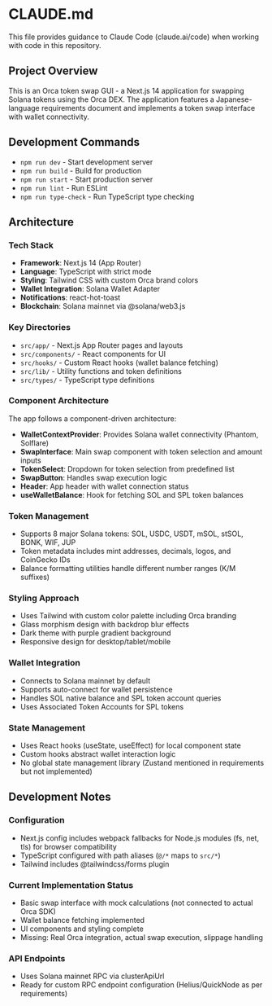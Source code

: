 # CLAUDE.md

This file provides guidance to Claude Code (claude.ai/code) when working with code in this repository.

## Project Overview

This is an Orca token swap GUI - a Next.js 14 application for swapping Solana tokens using the Orca DEX. The application features a Japanese-language requirements document and implements a token swap interface with wallet connectivity.

## Development Commands

- `npm run dev` - Start development server
- `npm run build` - Build for production  
- `npm run start` - Start production server
- `npm run lint` - Run ESLint
- `npm run type-check` - Run TypeScript type checking

## Architecture

### Tech Stack
- **Framework**: Next.js 14 (App Router)
- **Language**: TypeScript with strict mode
- **Styling**: Tailwind CSS with custom Orca brand colors
- **Wallet Integration**: Solana Wallet Adapter
- **Notifications**: react-hot-toast
- **Blockchain**: Solana mainnet via @solana/web3.js

### Key Directories
- `src/app/` - Next.js App Router pages and layouts
- `src/components/` - React components for UI
- `src/hooks/` - Custom React hooks (wallet balance fetching)
- `src/lib/` - Utility functions and token definitions
- `src/types/` - TypeScript type definitions

### Component Architecture
The app follows a component-driven architecture:

- **WalletContextProvider**: Provides Solana wallet connectivity (Phantom, Solflare)
- **SwapInterface**: Main swap component with token selection and amount inputs
- **TokenSelect**: Dropdown for token selection from predefined list
- **SwapButton**: Handles swap execution logic
- **Header**: App header with wallet connection status
- **useWalletBalance**: Hook for fetching SOL and SPL token balances

### Token Management
- Supports 8 major Solana tokens: SOL, USDC, USDT, mSOL, stSOL, BONK, WIF, JUP
- Token metadata includes mint addresses, decimals, logos, and CoinGecko IDs
- Balance formatting utilities handle different number ranges (K/M suffixes)

### Styling Approach
- Uses Tailwind with custom color palette including Orca branding
- Glass morphism design with backdrop blur effects
- Dark theme with purple gradient background
- Responsive design for desktop/tablet/mobile

### Wallet Integration
- Connects to Solana mainnet by default
- Supports auto-connect for wallet persistence
- Handles SOL native balance and SPL token account queries
- Uses Associated Token Accounts for SPL tokens

### State Management
- Uses React hooks (useState, useEffect) for local component state
- Custom hooks abstract wallet interaction logic
- No global state management library (Zustand mentioned in requirements but not implemented)

## Development Notes

### Configuration
- Next.js config includes webpack fallbacks for Node.js modules (fs, net, tls) for browser compatibility
- TypeScript configured with path aliases (`@/*` maps to `src/*`)
- Tailwind includes @tailwindcss/forms plugin

### Current Implementation Status
- Basic swap interface with mock calculations (not connected to actual Orca SDK)
- Wallet balance fetching implemented
- UI components and styling complete
- Missing: Real Orca integration, actual swap execution, slippage handling

### API Endpoints
- Uses Solana mainnet RPC via clusterApiUrl
- Ready for custom RPC endpoint configuration (Helius/QuickNode as per requirements)